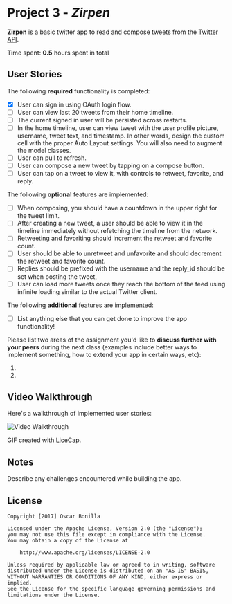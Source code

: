 # Project 3 - *Zirpen*

**Zirpen** is a basic twitter app to read and compose tweets from the
[Twitter API](https://apps.twitter.com/).

Time spent: **0.5** hours spent in total

## User Stories

The following **required** functionality is completed:

- [x] User can sign in using OAuth login flow.
- [ ] User can view last 20 tweets from their home timeline.
- [ ] The current signed in user will be persisted across restarts.
- [ ] In the home timeline, user can view tweet with the user profile
  picture, username, tweet text, and timestamp.  In other words,
  design the custom cell with the proper Auto Layout settings.  You
  will also need to augment the model classes.
- [ ] User can pull to refresh.
- [ ] User can compose a new tweet by tapping on a compose button.
- [ ] User can tap on a tweet to view it, with controls to retweet,
  favorite, and reply.

The following **optional** features are implemented:

- [ ] When composing, you should have a countdown in the upper right
  for the tweet limit.
- [ ] After creating a new tweet, a user should be able to view it in
  the timeline immediately without refetching the timeline from the
  network.
- [ ] Retweeting and favoriting should increment the retweet and
  favorite count.
- [ ] User should be able to unretweet and unfavorite and should
  decrement the retweet and favorite count.
- [ ] Replies should be prefixed with the username and the reply_id
  should be set when posting the tweet,
- [ ] User can load more tweets once they reach the bottom of the feed
  using infinite loading similar to the actual Twitter client.

The following **additional** features are implemented:

- [ ] List anything else that you can get done to improve the app
  functionality!

Please list two areas of the assignment you'd like to **discuss
further with your peers** during the next class (examples include
better ways to implement something, how to extend your app in certain
ways, etc):

1.
2.

## Video Walkthrough

Here's a walkthrough of implemented user stories:

<img src='http://i.imgur.com/link/to/your/gif/file.gif' title='Video Walkthrough' width='' alt='Video Walkthrough' />

GIF created with [LiceCap](http://www.cockos.com/licecap/).

## Notes

Describe any challenges encountered while building the app.

## License

    Copyright [2017] Oscar Bonilla

    Licensed under the Apache License, Version 2.0 (the "License");
    you may not use this file except in compliance with the License.
    You may obtain a copy of the License at

        http://www.apache.org/licenses/LICENSE-2.0

    Unless required by applicable law or agreed to in writing, software
    distributed under the License is distributed on an "AS IS" BASIS,
    WITHOUT WARRANTIES OR CONDITIONS OF ANY KIND, either express or implied.
    See the License for the specific language governing permissions and
    limitations under the License.
